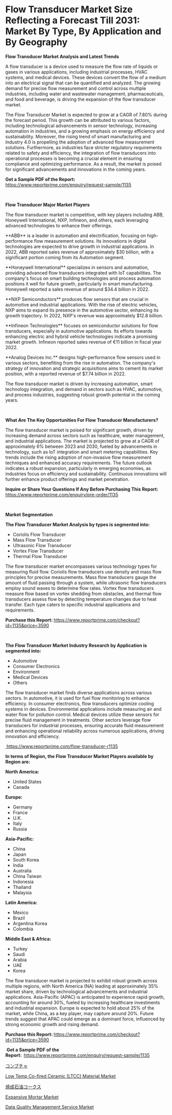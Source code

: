 <p><h1>Flow Transducer Market Size Reflecting a Forecast Till 2031: Market By Type, By Application and By Geography</h1></p><p><strong>Flow Transducer Market Analysis and Latest Trends</strong></p>
<p><p>A flow transducer is a device used to measure the flow rate of liquids or gases in various applications, including industrial processes, HVAC systems, and medical devices. These devices convert the flow of a medium into an electrical signal that can be quantified and analyzed. The growing demand for precise flow measurement and control across multiple industries, including water and wastewater management, pharmaceuticals, and food and beverage, is driving the expansion of the flow transducer market.</p><p>The Flow Transducer Market is expected to grow at a CAGR of 7.80% during the forecast period. This growth can be attributed to various factors, including technological advancements in sensor technology, increasing automation in industries, and a growing emphasis on energy efficiency and sustainability. Moreover, the rising trend of smart manufacturing and Industry 4.0 is propelling the adoption of advanced flow measurement solutions. Furthermore, as industries face stricter regulatory requirements related to safety and efficiency, the integration of flow transducers into operational processes is becoming a crucial element in ensuring compliance and optimizing performance. As a result, the market is poised for significant advancements and innovations in the coming years.</p></p>
<p><strong>Get a Sample PDF of the Report:&nbsp;</strong> <a href="https://www.reportprime.com/enquiry/request-sample/1135">https://www.reportprime.com/enquiry/request-sample/1135</a></p>
<p>&nbsp;</p>
<p><strong>Flow Transducer Major Market Players</strong></p>
<p><p>The flow transducer market is competitive, with key players including ABB, Honeywell International, NXP, Infineon, and others, each leveraging advanced technologies to enhance their offerings.</p><p>**ABB** is a leader in automation and electrification, focusing on high-performance flow measurement solutions. Its innovations in digital technologies are expected to drive growth in industrial applications. In 2022, ABB reported sales revenue of approximately $30 billion, with a significant portion coming from its Automation segment.</p><p>**Honeywell International** specializes in sensors and automation, providing advanced flow transducers integrated with IoT capabilities. The company's focus on smart building technologies and process automation positions it well for future growth, particularly in smart manufacturing. Honeywell reported a sales revenue of around $34.4 billion in 2022.</p><p>**NXP Semiconductors** produces flow sensors that are crucial in automotive and industrial applications. With the rise of electric vehicles, NXP aims to expand its presence in the automotive sector, enhancing its growth trajectory. In 2022, NXP's revenue was approximately $12.8 billion.</p><p>**Infineon Technologies** focuses on semiconductor solutions for flow transducers, especially in automotive applications. Its efforts towards enhancing electric and hybrid vehicle technologies indicate a promising market growth. Infineon reported sales revenue of €11 billion in fiscal year 2022.</p><p>**Analog Devices Inc.** designs high-performance flow sensors used in various sectors, benefiting from the rise in automation. The company's strategy of innovation and strategic acquisitions aims to cement its market position, with a reported revenue of $7.74 billion in 2022.</p><p>The flow transducer market is driven by increasing automation, smart technology integration, and demand in sectors such as HVAC, automotive, and process industries, suggesting robust growth potential in the coming years.</p></p>
<p>&nbsp;</p>
<p><strong>What Are The Key Opportunities For Flow Transducer Manufacturers?</strong></p>
<p><p>The flow transducer market is poised for significant growth, driven by increasing demand across sectors such as healthcare, water management, and industrial applications. The market is projected to grow at a CAGR of approximately 6% between 2023 and 2030, fueled by advancements in technology, such as IoT integration and smart metering capabilities. Key trends include the rising adoption of non-invasive flow measurement techniques and enhanced accuracy requirements. The future outlook indicates a robust expansion, particularly in emerging economies, as industries focus on efficiency and sustainability. Continuous innovations will further enhance product offerings and market penetration.</p></p>
<p><strong>Inquire or Share Your Questions If Any Before Purchasing This Report:</strong> <a href="https://www.reportprime.com/enquiry/pre-order/1135">https://www.reportprime.com/enquiry/pre-order/1135</a></p>
<p>&nbsp;</p>
<p><strong>Market Segmentation</strong></p>
<p><strong>The Flow Transducer Market Analysis by types is segmented into:</strong></p>
<p><ul><li>Coriolis Flow Transducer</li><li>Mass Flow Transducer</li><li>Ultrasonic Flow Transducer</li><li>Vortex Flow Transducer</li><li>Thermal Flow Transducer</li></ul></p>
<p><p>The flow transducer market encompasses various technology types for measuring fluid flow. Coriolis flow transducers use density and mass flow principles for precise measurements. Mass flow transducers gauge the amount of fluid passing through a system, while ultrasonic flow transducers employ sound waves to determine flow rates. Vortex flow transducers measure flow based on vortex shedding from obstacles, and thermal flow transducers assess flow by detecting temperature changes due to heat transfer. Each type caters to specific industrial applications and requirements.</p></p>
<p><strong>Purchase this Report:&nbsp;</strong><a href="https://www.reportprime.com/checkout?id=1135&price=3590">https://www.reportprime.com/checkout?id=1135&price=3590</a></p>
<p>&nbsp;</p>
<p><strong>The Flow Transducer Market Industry Research by Application is segmented into:</strong></p>
<p><ul><li>Automotive</li><li>Consumer Electronics</li><li>Environment</li><li>Medical Devices</li><li>Others</li></ul></p>
<p><p>The flow transducer market finds diverse applications across various sectors. In automotive, it is used for fuel flow monitoring to enhance efficiency. In consumer electronics, flow transducers optimize cooling systems in devices. Environmental applications include measuring air and water flow for pollution control. Medical devices utilize these sensors for precise fluid management in treatments. Other sectors leverage flow transducers for industrial processes, ensuring accurate fluid measurement and enhancing operational reliability across numerous applications, driving innovation and efficiency.</p></p>
<p><a href="https://www.reportprime.com/flow-transducer-r1135">&nbsp;https://www.reportprime.com/flow-transducer-r1135</a></p>
<p><strong>In terms of Region, the Flow Transducer Market Players available by Region are:</strong></p>
<p>
    <p> <strong> North America: </strong>
        <ul>
            <li>United States</li>
            <li>Canada</li>
        </ul>
        </p> 
    <p> <strong> Europe: </strong>
        <ul>
            <li>Germany</li>
            <li>France</li>
            <li>U.K.</li>
            <li>Italy</li>
            <li>Russia</li>
        </ul>
        </p> 
    <p> <strong> Asia-Pacific: </strong>
        <ul>
            <li>China</li>
            <li>Japan</li>
            <li>South Korea</li>
            <li>India</li>
            <li>Australia</li>
            <li>China Taiwan</li>
            <li>Indonesia</li>
            <li>Thailand</li>
            <li>Malaysia</li>
        </ul>
        </p> 
    <p> <strong> Latin America: </strong>
        <ul>
            <li>Mexico</li>
            <li>Brazil</li>
            <li>Argentina Korea</li>
            <li>Colombia</li>
        </ul>
        </p> 
    <p> <strong> Middle East & Africa: </strong>
        <ul>
            <li>Turkey</li>
            <li>Saudi</li>
            <li>Arabia</li>
            <li>UAE</li>
            <li>Korea</li>
        </ul>
    </p>
    </p>
<p><p>The flow transducer market is projected to exhibit robust growth across multiple regions, with North America (NA) leading at approximately 35% market share, driven by technological advancements and industrial applications. Asia-Pacific (APAC) is anticipated to experience rapid growth, accounting for around 30%, fueled by increasing healthcare investments and industrial expansion. Europe is expected to hold about 25% of the market, while China, as a key player, may capture around 20%. Future trends suggest that APAC could emerge as a dominant force, influenced by strong economic growth and rising demand.</p></p>
<p><strong>Purchase this Report: </strong><a href="https://www.reportprime.com/checkout?id=1135&price=3590">https://www.reportprime.com/checkout?id=1135&price=3590</a></p>
<p>&nbsp;<strong>Get a Sample PDF of the Report:&nbsp;&nbsp;</strong><a href="https://www.reportprime.com/enquiry/request-sample/1135">https://www.reportprime.com/enquiry/request-sample/1135</a></p>
<p><strong></strong></p>
<p><p><a href="https://medium.com/@sashabeier2023/%E3%82%B3%E3%83%B3%E3%83%96%E3%83%81%E3%83%A3%E5%B8%82%E5%A0%B4%E3%82%B7%E3%82%A7%E3%82%A2-%E5%B8%82%E5%A0%B4%E5%88%86%E6%9E%90-2024%E5%B9%B4%E3%81%8B%E3%82%892031%E5%B9%B4%E3%81%BE%E3%81%A7%E3%81%AE-%E6%88%90%E9%95%B7%E3%83%88%E3%83%AC%E3%83%B3%E3%83%89-%E4%BA%88%E6%B8%AC-fd7368b86bb0">コンブチャ</a></p><p><a href="https://issuu.com/reportprime-2/docs/low-temp-co-fired-ceramic-ltcc-mate_3c4f7dd09575c2">Low Temp Co-fired Ceramic (LTCC) Material Market</a></p><p><a href="https://medium.com/@gregoriookeefe2023/%E3%82%AB%E3%83%AB%E3%82%B7%E3%83%8D%E3%83%BC%E3%83%88%E7%9F%B3%E6%B2%B9%E3%82%B3%E3%83%BC%E3%82%AF%E3%82%B9%E5%B8%82%E5%A0%B4%E8%AA%BF%E6%9F%BB%E3%81%8A%E3%82%88%E3%81%B3%E6%A5%AD%E7%95%8C%E3%81%AE%E9%80%B2%E5%8C%96%E3%81%A82031%E5%B9%B4%E3%81%BE%E3%81%A7%E3%81%AE%E4%BA%88%E6%B8%AC-f9a62d77959e">焼成石油コークス</a></p><p><a href="https://www.linkedin.com/pulse/expansive-mortar-market-segmentation-geographical-regions-forcast-ww3mf?trackingId=FeilJZXwTaGRMkxwcvD4aA%3D%3D">Expansive Mortar Market</a></p><p><a href="https://medium.com/@eltaroberts99/data-quality-management-service-market-global-market-insights-and-regional-analysis-2024-2031-24aa60ca83c8">Data Quality Management Service Market</a></p></p>